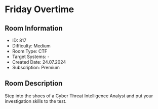 ﻿# Friday Overtime

## Room Information
- ID: 817
- Difficulty: Medium
- Room Type: CTF
- Target Systems: -
- Created Date: 24.07.2024
- Subscription: Premium

## Room Description
Step into the shoes of a Cyber Threat Intelligence Analyst and put your investigation skills to the test.
